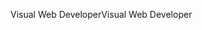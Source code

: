 <span data-ttu-id="7a9e5-101">Visual Web Developer</span><span class="sxs-lookup"><span data-stu-id="7a9e5-101">Visual Web Developer</span></span>